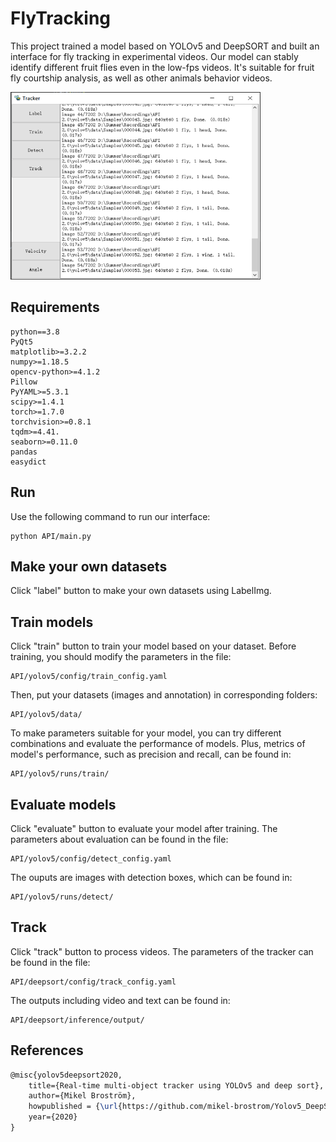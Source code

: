 # FlyTracking
This project trained a model based on YOLOv5 and DeepSORT and built an interface for fly tracking in experimental videos. Our model can stably identify different fruit flies even in the low-fps videos. It's suitable for fruit fly courtship analysis, as well as other animals behavior videos.

<div align="left">
  
<img src="https://github.com/TsinghuaWangZiXuan/FlyTracking/blob/master/API/Tracker.png" height="300" width="400" >
  
</div>

## Requirements
    python==3.8
    PyQt5
    matplotlib>=3.2.2
    numpy>=1.18.5
    opencv-python>=4.1.2
    Pillow
    PyYAML>=5.3.1
    scipy>=1.4.1
    torch>=1.7.0
    torchvision>=0.8.1
    tqdm>=4.41.
    seaborn>=0.11.0
    pandas
    easydict
    

## Run
Use the following command to run our interface:

    python API/main.py

## Make your own datasets
Click "label" button to make your own datasets using LabelImg.

## Train models
Click "train" button to train your model based on your dataset. Before training, you should modify the parameters in the file:

    API/yolov5/config/train_config.yaml
    
Then, put your datasets (images and annotation) in corresponding folders:

    API/yolov5/data/
    
To make parameters suitable for your model, you can try different combinations and evaluate the performance of models. Plus, metrics of model's performance, such as precision and recall, can be found in:

    API/yolov5/runs/train/


## Evaluate models
Click "evaluate" button to evaluate your model after training. The parameters about evaluation can be found in the file:

    API/yolov5/config/detect_config.yaml
    
The ouputs are images with detection boxes, which can be found in:
    
    API/yolov5/runs/detect/
    
## Track
Click "track" button to process videos. The parameters of the tracker can be found in the file:

    API/deepsort/config/track_config.yaml
    
The outputs including video and text can be found in:

    API/deepsort/inference/output/

## References
```latex
@misc{yolov5deepsort2020,
    title={Real-time multi-object tracker using YOLOv5 and deep sort},
    author={Mikel Broström},
    howpublished = {\url{https://github.com/mikel-brostrom/Yolov5_DeepSort_Pytorch}},
    year={2020}
}
```
